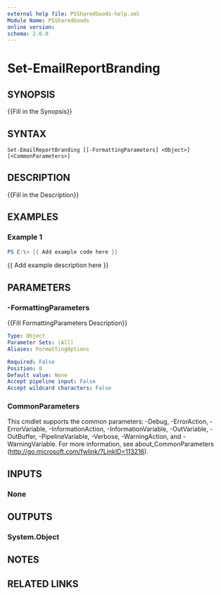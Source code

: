 ```yaml
---
external help file: PSSharedGoods-help.xml
Module Name: PSSharedGoods
online version:
schema: 2.0.0
---
```


# Set-EmailReportBranding

## SYNOPSIS
{{Fill in the Synopsis}}

## SYNTAX

```
Set-EmailReportBranding [[-FormattingParameters] <Object>] [<CommonParameters>]
```

## DESCRIPTION
{{Fill in the Description}}

## EXAMPLES

### Example 1
```powershell
PS C:\> {{ Add example code here }}
```

{{ Add example description here }}

## PARAMETERS

### -FormattingParameters
{{Fill FormattingParameters Description}}

```yaml
Type: Object
Parameter Sets: (All)
Aliases: FormattingOptions

Required: False
Position: 0
Default value: None
Accept pipeline input: False
Accept wildcard characters: False
```

### CommonParameters
This cmdlet supports the common parameters: -Debug, -ErrorAction, -ErrorVariable, -InformationAction, -InformationVariable, -OutVariable, -OutBuffer, -PipelineVariable, -Verbose, -WarningAction, and -WarningVariable. For more information, see about_CommonParameters (http://go.microsoft.com/fwlink/?LinkID=113216).

## INPUTS

### None

## OUTPUTS

### System.Object
## NOTES

## RELATED LINKS
